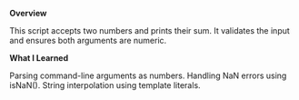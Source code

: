 **Overview**

This script accepts two numbers and prints their sum. It validates the input and ensures both arguments are numeric.

**What I Learned**

Parsing command-line arguments as numbers.
Handling NaN errors using isNaN().
String interpolation using template literals.

